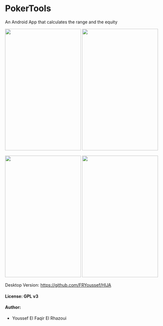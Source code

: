 # PokerTools
An Android App that calculates the range and the equity

<img src="https://user-images.githubusercontent.com/25131320/34500882-e6329412-f00c-11e7-8656-aef0fd5eee9f.png" width="250" height="400"/> <img src="https://user-images.githubusercontent.com/25131320/34500890-f18dacac-f00c-11e7-9930-33b2776ff204.png" width="250" height="400"/>

<img src="https://user-images.githubusercontent.com/25131320/34500897-fbdb949e-f00c-11e7-82f6-108cb6a5cc5a.png" width="250" height="400"/> <img src="https://user-images.githubusercontent.com/25131320/34500919-09c9c242-f00d-11e7-9c4a-76cc4a8165e8.png" width="250" height="400"/>

Desktop Version: <a>https://github.com/FRYoussef/HIJA</a>

#### License: GPL v3
#### Author:
- Youssef El Faqir El Rhazoui
